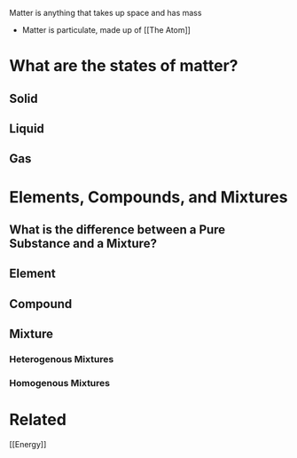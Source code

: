 Matter is anything that takes up space and has mass
- Matter is particulate, made up of 
[[The Atom]]

# What are the states of matter?

## Solid

## Liquid 

## Gas

# Elements, Compounds, and Mixtures

## What is the difference between a Pure Substance and a Mixture?

## Element

## Compound

## Mixture 
### Heterogenous Mixtures

### Homogenous Mixtures



# Related
[[Energy]]